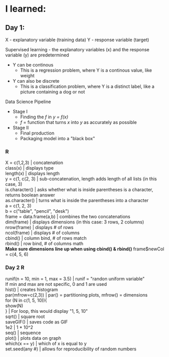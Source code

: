 # I learned:
## Day 1:
X - explanatory variable (training data)
Y - response variable (target)

Supervised learning - the explanatory variables (x) and the response variable (y) are predetermined
* Y can be continous
  * This is a regression problem, where Y is a continous value, like weight
* Y can also be discrete
  * This is a classification problem, where Y is a distinct label, like a picture containing a dog or not

Data Science Pipeline
* Stage I
  * Finding the *f* in *y = f(x)*
  * *f* = function that turns *x* into *y* as accurately as possible
* Stage II
  * Final production
  * Packaging model into a "black box"


### R
X = c(1,2,3) | concatenation  
class(x) | displays type  
length(x) | displays length  
y = c(1, c(2, 3) | sub-concatenation, length adds length of all lists (in this case, 3)  
is.character() | asks whether what is inside parentheses is a character, returns boolean answer  
as.character() | turns what is inside the parentheses into a character  
a = c(1, 2, 3)  
b = c("table", "pencil", "desk")  
frame = data.frame(a,b) | combines the two concatenations  
dim(frame) | displays dimensions (in this case: 3 rows, 2 columns)  
nrow(frame) | displays # of rows  
ncol(frame) | displays # of columns  
cbind() | column bind, # of rows match  
rbind() | row bind, # of columns math  
**Make sure dimensions line up when using cbind() & rbind()**
frame$newCol = c(4, 5, 6)

### Day 2 R
runif(n = 10, min = 1, max = 3.5) | runif = "randon uniform variable"  
If min and max are not specific, 0 and 1 are used  
hist() | creates histogram  
par(mfrow=c(2,3)) | par() = partitioning plots, mfrow() = dimensions  
for (N in c(1, 5, 10)){  
  show(N)  
  } | For loop, this would display "1, 5, 10"  
sqrt() | square root  
saveGIF() | saves code as GIF  
1e2 | 1 * 10^2  
seq() | sequence  
plot() | plots data on graph  
which(x == y) | which of x is equal to y  
set.seed(any #) | allows for reproducibility of random numbers  
